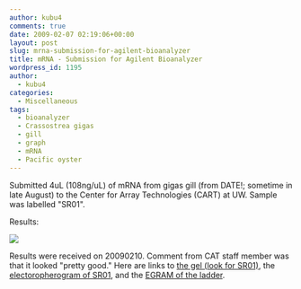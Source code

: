 ```yaml
---
author: kubu4
comments: true
date: 2009-02-07 02:19:06+00:00
layout: post
slug: mrna-submission-for-agilent-bioanalyzer
title: mRNA - Submission for Agilent Bioanalyzer
wordpress_id: 1195
author:
  - kubu4
categories:
  - Miscellaneous
tags:
  - bioanalyzer
  - Crassostrea gigas
  - gill
  - graph
  - mRNA
  - Pacific oyster
---
```


Submitted 4uL (108ng/uL) of mRNA from gigas gill (from DATE!; sometime in late August) to the Center for Array Technologies (CART) at UW. Sample was labelled "SR01".

Results:

![](http://eagle.fish.washington.edu/Arabidopsis/Bioanalyzer%20Data/20090209_Gigas_RNA/20090209_Gigas_LABELED.jpg)

Results were received on 20090210. Comment from CAT staff member was that it looked "pretty good." Here are links to [the gel (look for SR01)](http://eagle.fish.washington.edu/Arabidopsis/RNA%20Spec%20Readings/2100%20expert_EukaryoteTotal%20RNA%20Nano_DE11400776_2009-02-09_12-37-49_GEL.bmp), the [electoropherogram of SR01](http://eagle.fish.washington.edu/Arabidopsis/RNA%20Spec%20Readings/2100%20expert_EukaryoteTotal%20RNA%20Nano_DE11400776_2009-02-09_12-37-49_EGRAM_Sample9.bmp), and the [EGRAM of the ladder](http://eagle.fish.washington.edu/Arabidopsis/RNA%20Spec%20Readings/2100%20expert_EukaryoteTotal%20RNA%20Nano_DE11400776_2009-02-09_12-37-49_EGRAM_Ladder.bmp).
